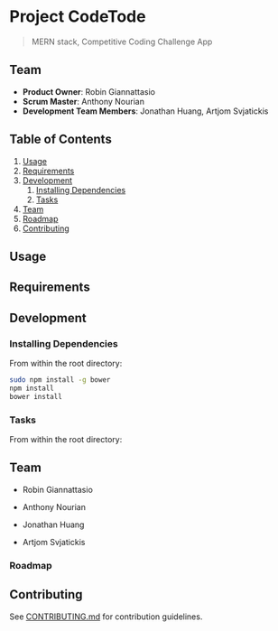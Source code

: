 # Project CodeTode

> MERN stack, Competitive Coding Challenge App

## Team

  - __Product Owner__: Robin Giannattasio
  - __Scrum Master__: Anthony Nourian
  - __Development Team Members__: Jonathan Huang, Artjom Svjatickis

## Table of Contents

1. [Usage](#usage)
1. [Requirements](#requirements)
1. [Development](#development)
    1. [Installing Dependencies](#installing-dependencies)
    1. [Tasks](#tasks)
1. [Team](#team)
1. [Roadmap](#roadmap)
1. [Contributing](#contributing)

## Usage <a id="usage"></a>

## Requirements <a id="requirements"></a>

## Development <a id="development"></a>

### Installing Dependencies <a id="installing-dependencies"></a>

From within the root directory:

```sh
sudo npm install -g bower
npm install
bower install
```

### Tasks <a id="tasks"></a>

From within the root directory:

## Team <a id="team"></a>

+ Robin Giannattasio

+ Anthony Nourian

+ Jonathan Huang

+ Artjom Svjatickis


### Roadmap <a id="roadmap"></a>

## Contributing <a id="contributing"></a>

See [CONTRIBUTING.md](CONTRIBUTING.md) for contribution guidelines.
